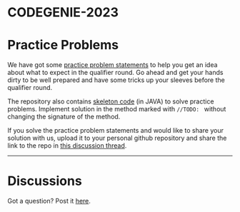 # CODEGENIE-2023

# Practice Problems

We have got some [practice problem statements](practice-problem-statements.pdf) to help you get an idea about what to expect in the qualifier round. Go ahead and get your hands dirty to be well prepared and have some tricks up your sleeves before the qualifier round.

The repository also contains [skeleton code](practice-problems/skeletons/) (in JAVA) to solve practice problems. Implement solution in the method marked with `//TODO: ` without changing the signature of the method.

If you solve the practice problem statements and would like to share your solution with us, upload it to your personal github repository and share the link to the repo in [this discussion thread](https://github.com/tark-ignite/codegenie-2023/discussions/3).

----

# Discussions

Got a question? Post it [here](https://github.com/tark-ignite/codegenie-2023/discussions/2).
